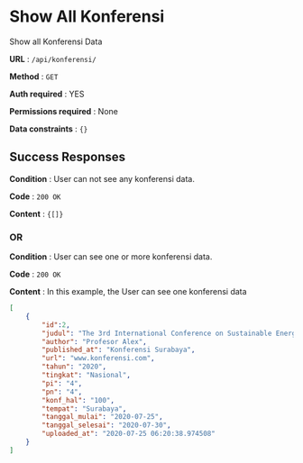 # Show All Konferensi

Show all Konferensi Data

**URL** : `/api/konferensi/`

**Method** : `GET`

**Auth required** : YES

**Permissions required** : None

**Data constraints** : `{}`

## Success Responses

**Condition** : User can not see any konferensi data.

**Code** : `200 OK`

**Content** : `{[]}`

### OR

**Condition** : User can see one or more konferensi data.

**Code** : `200 OK`

**Content** : In this example, the User can see one konferensi data

```json
[
    {
        "id":2,
        "judul": "The 3rd International Conference on Sustainable Energy Engineering and Application (ICSEEA 2015)",
        "author": "Profesor Alex",
        "published_at": "Konferensi Surabaya",
        "url": "www.konferensi.com",
        "tahun": "2020",
        "tingkat": "Nasional",
        "pi": "4",
        "pn": "4",
        "konf_hal": "100",
        "tempat": "Surabaya",
        "tanggal_mulai": "2020-07-25",
        "tanggal_selesai": "2020-07-30",
        "uploaded_at": "2020-07-25 06:20:38.974508"
    }
]
```